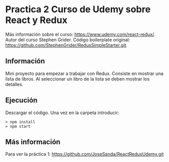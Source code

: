 # Practica 2 Curso de Udemy sobre React y Redux

Más información sobre el curso: https://www.udemy.com/react-redux/.
Autor del curso Stephen Grider.
Código boilerplate original: https://github.com/StephenGrider/ReduxSimpleStarter.git.

## Información

Mini proyecto para empezar a trabajar con Redux.
Consiste en mostrar una lista de libros. Al seleccionar un libro de la lista se deben mostrar los detalles.

## Ejecución
Descargar el código. Una vez en la carpeta introducir:
```
> npm install
> npm start
```

## Más información
Para ver la práctica 1: https://github.com/JoseSanda/ReactReduxUdemy.git
